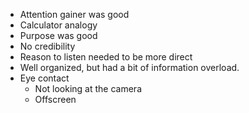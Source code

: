 * Attention gainer was good
* Calculator analogy
* Purpose was good
* No credibility
* Reason to listen needed to be more direct
* Well organized, but had a bit of information overload.
* Eye contact
	* Not looking at the camera
	* Offscreen